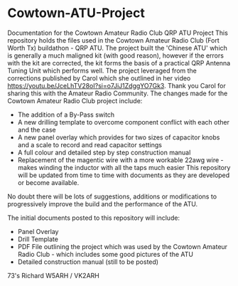 # Cowtown-ATU-Project
Documentation for the Cowtown Amateur Radio Club QRP ATU Project
This repository holds the files used in the Cowtown Amateur Radio Club (Fort Worth Tx) buildathon - QRP ATU.
The project built the 'Chinese ATU' which is generally a much maligned kit (with good reason), however if the errors with the kit are corrected, the kit forms the basis of a practical QRP Antenna Tuning Unit which performs well. The project leveraged from the corrections published by Carol which she outlined in her video https://youtu.be/JceLhTV28oI?si=o7JiJ1ZdggYO7Gk3. Thank you Carol for sharing this with the Amateur Radio Community.
The changes made for the Cowtown Amateur Radio Club project include:
-  The addition of a By-Pass switch
-  A new drilling template to overcome component conflict with each other and the case
-  A new panel overlay which provides for two sizes of capacitor knobs and a scale to record and read capacitor settings
-  A full colour and detailed step by step construction manual
-  Replacement of the magentic wire with a more workable 22awg wire - makes winding the inductor with all the taps much easier
This repository will be updated from time to time with documents as they are developed or become available.

No doubt there will be lots of suggestions, additions or modifications to progressively improve the build and the performance of the ATU. 

The initial documents posted to this repository will include:
-  Panel Overlay
-  Drill Template
-  PDF File outlining the project which was used by the Cowtown Amateur Radio Club - which includes some good pictures of the ATU
-  Detailed construction manual (still to be posted)

73's
Richard 
W5ARH / VK2ARH
